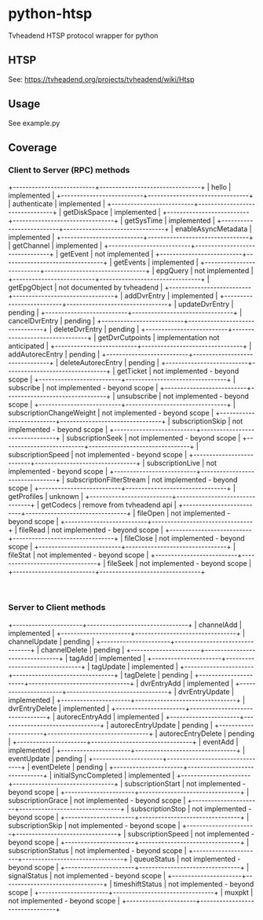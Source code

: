 python-htsp
===========

Tvheadend HTSP protocol wrapper for python

HTSP
----

See: <https://tvheadend.org/projects/tvheadend/wiki/Htsp>

Usage
-----

See example.py

Coverage
--------

### Client to Server (RPC) methods

+--------------------------+--------------------------------+
| hello                    | implemented                    |
+--------------------------+--------------------------------+
| authenticate             | implemented                    |
+--------------------------+--------------------------------+
| getDiskSpace             | implemented                    |
+--------------------------+--------------------------------+
| getSysTime               | implemented                    |
+--------------------------+--------------------------------+
| enableAsyncMetadata      | implemented                    |
+--------------------------+--------------------------------+
| getChannel               | implemented                    |
+--------------------------+--------------------------------+
| getEvent                 | not implemented                |
+--------------------------+--------------------------------+
| getEvents                | implemented                    |
+--------------------------+--------------------------------+
| epgQuery                 | not implemented                |
+--------------------------+--------------------------------+
| getEpgObject             | not documented by tvheadend    |
+--------------------------+--------------------------------+
| addDvrEntry              | implemented                    |
+--------------------------+--------------------------------+
| updateDvrEntry           | pending                        |
+--------------------------+--------------------------------+
| cancelDvrEntry           | pending                        |
+--------------------------+--------------------------------+
| deleteDvrEntry           | pending                        |
+--------------------------+--------------------------------+
| getDvrCutpoints          | implementation not anticipated |
+--------------------------+--------------------------------+
| addAutorecEntry          | pending                        |
+--------------------------+--------------------------------+
| deleteAutorecEntry       | pending                        |
+--------------------------+--------------------------------+
| getTicket                | not implemented - beyond scope |
+--------------------------+--------------------------------+
| subscribe                | not implemented - beyond scope |
+--------------------------+--------------------------------+
| unsubscribe              | not implemented - beyond scope |
+--------------------------+--------------------------------+
| subscriptionChangeWeight | not implemented - beyond scope |
+--------------------------+--------------------------------+
| subscriptionSkip         | not implemented - beyond scope |
+--------------------------+--------------------------------+
| subscriptionSeek         | not implemented - beyond scope |
+--------------------------+--------------------------------+
| subscriptionSpeed        | not implemented - beyond scope |
+--------------------------+--------------------------------+
| subscriptionLive         | not implemented - beyond scope |
+--------------------------+--------------------------------+
| subscriptionFilterStream | not implemented - beyond scope |
+--------------------------+--------------------------------+
| getProfiles              | unknown                        |
+--------------------------+--------------------------------+
| getCodecs                | remove from tvheadend api      |
+--------------------------+--------------------------------+
| fileOpen                 | not implemented - beyond scope |
+--------------------------+--------------------------------+
| fileRead                 | not implemented - beyond scope |
+--------------------------+--------------------------------+
| fileClose                | not implemented - beyond scope |
+--------------------------+--------------------------------+
| fileStat                 | not implemented - beyond scope |
+--------------------------+--------------------------------+
| fileSeek                 | not implemented - beyond scope |
+--------------------------+--------------------------------+

 

### Server to Client methods

+----------------------+--------------------------------+
| channelAdd           | implemented                    |
+----------------------+--------------------------------+
| channelUpdate        | pending                        |
+----------------------+--------------------------------+
| channelDelete        | pending                        |
+----------------------+--------------------------------+
| tagAdd               | implemented                    |
+----------------------+--------------------------------+
| tagUpdate            | implemented                    |
+----------------------+--------------------------------+
| tagDelete            | pending                        |
+----------------------+--------------------------------+
| dvrEntryAdd          | implemented                    |
+----------------------+--------------------------------+
| dvrEntryUpdate       | implemented                    |
+----------------------+--------------------------------+
| dvrEntryDelete       | implemented                    |
+----------------------+--------------------------------+
| autorecEntryAdd      | implemented                    |
+----------------------+--------------------------------+
| autorecEntryUpdate   | pending                        |
+----------------------+--------------------------------+
| autorecEntryDelete   | pending                        |
+----------------------+--------------------------------+
| eventAdd             | implemented                    |
+----------------------+--------------------------------+
| eventUpdate          | pending                        |
+----------------------+--------------------------------+
| eventDelete          | pending                        |
+----------------------+--------------------------------+
| initialSyncCompleted | implemented                    |
+----------------------+--------------------------------+
| subscriptionStart    | not implemented - beyond scope |
+----------------------+--------------------------------+
| subscriptionGrace    | not implemented - beyond scope |
+----------------------+--------------------------------+
| subscriptionStop     | not implemented - beyond scope |
+----------------------+--------------------------------+
| subscriptionSkip     | not implemented - beyond scope |
+----------------------+--------------------------------+
| subscriptionSpeed    | not implemented - beyond scope |
+----------------------+--------------------------------+
| subscriptionStatus   | not implemented - beyond scope |
+----------------------+--------------------------------+
| queueStatus          | not implemented - beyond scope |
+----------------------+--------------------------------+
| signalStatus         | not implemented - beyond scope |
+----------------------+--------------------------------+
| timeshiftStatus      | not implemented - beyond scope |
+----------------------+--------------------------------+
| muxpkt               | not implemented - beyond scope |
+----------------------+--------------------------------+
